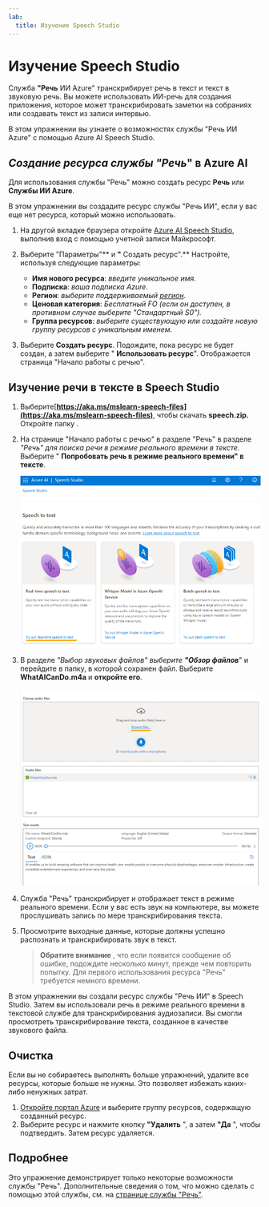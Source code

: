 ```yaml
---
lab:
  title: Изучение Speech Studio
---
```


# Изучение Speech Studio

Служба **"Речь** ИИ Azure" транскрибирует речь в текст и текст в звуковую речь. Вы можете использовать ИИ-речь для создания приложения, которое может транскрибировать заметки на собраниях или создавать текст из записи интервью.

В этом упражнении вы узнаете о возможностях службы "Речь ИИ Azure" с помощью Azure AI Speech Studio. 

## *Создание ресурса службы "Речь*" в Azure AI

Для использования службы "Речь" можно создать ресурс **Речь** или **Службы ИИ Azure**.

В этом упражнении вы создадите ресурс службы "Речь ИИ", если у вас еще нет ресурса, который можно использовать.

1. На другой вкладке браузера откройте [Azure AI Speech Studio](https://speech.microsoft.com/), выполнив вход с помощью учетной записи Майкрософт.

1. Выберите "Параметры"** и **"** Создать ресурс".** Настройте, используя следующие параметры:
    - **Имя нового ресурса**: *введите уникальное имя*.
    - **Подписка**: *ваша подписка Azure*.
    - **Регион**: *выберите поддерживаемый [регион](https://learn.microsoft.com/azure/ai-services/speech-service/regions)*.
    - **Ценовая категория**: *Бесплатный FO (если он доступен, в противном случае выберите "Стандартный S0").*
    - **Группа ресурсов**: *выберите существующую или создайте новую группу ресурсов с уникальным именем*.
1. Выберите **Создать ресурс**. Подождите, пока ресурс не будет создан, а затем выберите " **Использовать ресурс**". Отображается страница "Начало работы с речью".

## Изучение речи в тексте в Speech Studio

1. Выберите[**https://aka.ms/mslearn-speech-files](https://aka.ms/mslearn-speech-files)**, чтобы скачать **speech.zip.** Откройте папку . 

1. На странице "Начало работы с речью" в разделе "Речь" в разделе *"Речь" для поиска *речи в режиме реального времени в тексте**. Выберите " **Попробовать речь в режиме реального времени" в тексте**.

    ![Начало работы с речью](media/recognize-synthesize-speech/try-out-speech-to-text.png)

1. В разделе *"Выбор звуковых файлов" выберите **"Обзор файлов***" и перейдите в папку, в которой сохранен файл. Выберите **WhatAICanDo.m4a** и **откройте его**.

    ![Обзор файлов](media/recognize-synthesize-speech/browse-files-speech.png)

1. Служба "Речь" транскрибирует и отображает текст в режиме реального времени. Если у вас есть звук на компьютере, вы можете прослушивать запись по мере транскрибирования текста.
1. Просмотрите выходные данные, которые должны успешно распознать и транскрибировать звук в текст.

    > **Обратите внимание** , что если появится сообщение об ошибке, подождите несколько минут, прежде чем повторить попытку. Для первого использования ресурса "Речь" требуется немного времени.

В этом упражнении вы создали ресурс службы "Речь ИИ" в Speech Studio. Затем вы использовали речь в режиме реального времени в текстовой службе для транскрибирования аудиозаписи. Вы смогли просмотреть транскрибирование текста, созданное в качестве звукового файла.

## Очистка

Если вы не собираетесь выполнять больше упражнений, удалите все ресурсы, которые больше не нужны. Это позволяет избежать каких-либо ненужных затрат.

1. [Откройте портал Azure]( https://portal.azure.com) и выберите группу ресурсов, содержащую созданный ресурс.
1. Выберите ресурс и нажмите кнопку **"Удалить** ", а затем **"Да** ", чтобы подтвердить. Затем ресурс удаляется.

## Подробнее

Это упражнение демонстрирует только некоторые возможности службы "Речь". Дополнительные сведения о том, что можно сделать с помощью этой службы, см. на [странице службы "Речь"](https://azure.microsoft.com/services/cognitive-services/speech-services).
